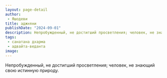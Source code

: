 ```yaml
---
layout: page-detail
author:
 - Яшодеви
title: аджняни
publishDate: "2024-09-01"
description: Непробужденный, не достигший просветления; человек, не знающий свою истинную природу.
tags:
 - санатана дхарма
 - адвайта-веданта
image: 
---
```


Непробужденный, не достигший просветления; человек, не знающий свою истинную природу.

